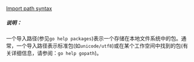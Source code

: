 
[Import path syntax](https://golang.google.cn/cmd/go/#hdr-Import_path_syntax)


##### 说明：

一个导入路径(参见`go help packages`)表示一个存储在本地文件系统中的包。通常，一个导入路径表示标准包(如`unicode/utf8`)或在某个工作空间中找到的包(有关详细信息，请参阅：`go help gopath`)。
